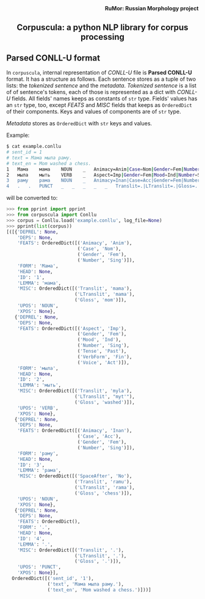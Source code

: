 <div align="right"><strong>RuMor: Russian Morphology project</strong></div>
<h2 align="center">Corpuscula: a python NLP library for corpus processing</h2>

## Parsed CONLL-U format

In `corpuscula`, internal representation of *CONLL-U* file is **Parsed
CONLL-U** format. It has a structure as follows. Each sentence stores as a
tuple of two lists: the *tokenized sentence* and the *metadata*. *Tokenized
sentence* is a list of of sentence's tokens, each of those is represented as a
dict with *CONLL-U* fields. All fields' names keeps as constants of `str`
type. Fields' values has an `str` type, too, except *FEATS* and *MISC* fields
that keeps as `OrderedDict` of their components. Keys and values of components
are of `str` type.

*Metadata* stores as `OrderedDict` with `str` keys and values.

Example:
```sh
$ cat example.conllu
# sent_id = 1
# text = Мама мыла раму.
# text_en = Mom washed a chess.
1	Мама	мама	NOUN	_	Animacy=Anim|Case=Nom|Gender=Fem|Number=Sing	_	_	_	Translit=mama|LTranslit=mama|Gloss=mom
2	мыла	мыть	VERB	_	Aspect=Imp|Gender=Fem|Mood=Ind|Number=Sing|Tense=Past|VerbForm=Fin|Voice=Act	_	_	_	Translit=myla|LTranslit=myt'|Gloss=washed
3	раму	рама	NOUN	_	Animacy=Inan|Case=Acc|Gender=Fem|Number=Sing	_	_	_	SpaceAfter=No|Translit=ramu|LTranslit=rama|Gloss=chess
4	.	.	PUNCT	_	_	_	_	_	Translit=.|LTranslit=.|Gloss=.


```

will be converted to:
```python
>>> from pprint import pprint
>>> from corpuscula import Conllu
>>> corpus = Conllu.load('example.conllu', log_file=None)
>>> pprint(list(corpus))
[([{'DEPREL': None,
    'DEPS': None,
    'FEATS': OrderedDict([('Animacy', 'Anim'),
                          ('Case', 'Nom'),
                          ('Gender', 'Fem'),
                          ('Number', 'Sing')]),
    'FORM': 'Мама',
    'HEAD': None,
    'ID': '1',
    'LEMMA': 'мама',
    'MISC': OrderedDict([('Translit', 'mama'),
                         ('LTranslit', 'mama'),
                         ('Gloss', 'mom')]),
    'UPOS': 'NOUN',
    'XPOS': None},
   {'DEPREL': None,
    'DEPS': None,
    'FEATS': OrderedDict([('Aspect', 'Imp'),
                          ('Gender', 'Fem'),
                          ('Mood', 'Ind'),
                          ('Number', 'Sing'),
                          ('Tense', 'Past'),
                          ('VerbForm', 'Fin'),
                          ('Voice', 'Act')]),
    'FORM': 'мыла',
    'HEAD': None,
    'ID': '2',
    'LEMMA': 'мыть',
    'MISC': OrderedDict([('Translit', 'myla'),
                         ('LTranslit', "myt'"),
                         ('Gloss', 'washed')]),
    'UPOS': 'VERB',
    'XPOS': None},
   {'DEPREL': None,
    'DEPS': None,
    'FEATS': OrderedDict([('Animacy', 'Inan'),
                          ('Case', 'Acc'),
                          ('Gender', 'Fem'),
                          ('Number', 'Sing')]),
    'FORM': 'раму',
    'HEAD': None,
    'ID': '3',
    'LEMMA': 'рама',
    'MISC': OrderedDict([('SpaceAfter', 'No'),
                         ('Translit', 'ramu'),
                         ('LTranslit', 'rama'),
                         ('Gloss', 'chess')]),
    'UPOS': 'NOUN',
    'XPOS': None},
   {'DEPREL': None,
    'DEPS': None,
    'FEATS': OrderedDict(),
    'FORM': '.',
    'HEAD': None,
    'ID': '4',
    'LEMMA': '.',
    'MISC': OrderedDict([('Translit', '.'),
                         ('LTranslit', '.'),
                         ('Gloss', '.')]),
    'UPOS': 'PUNCT',
    'XPOS': None}],
  OrderedDict([('sent_id', '1'),
               ('text', 'Мама мыла раму.'),
               ('text_en', 'Mom washed a chess.')]))]
```
